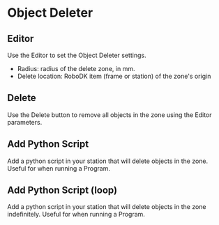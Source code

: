 Object Deleter
=================

Editor
-----------
Use the Editor to set the Object Deleter settings.
- Radius: radius of the delete zone, in mm.
- Delete location: RoboDK item (frame or station) of the zone's origin

Delete
--------------

Use the Delete button to remove all objects in the zone using the Editor parameters.

Add Python Script
----------------------

Add a python script in your station that will delete objects in the zone. Useful for when running a Program.

Add Python Script (loop)
----------------------

Add a python script in your station that will delete objects in the zone indefinitely. Useful for when running a Program.